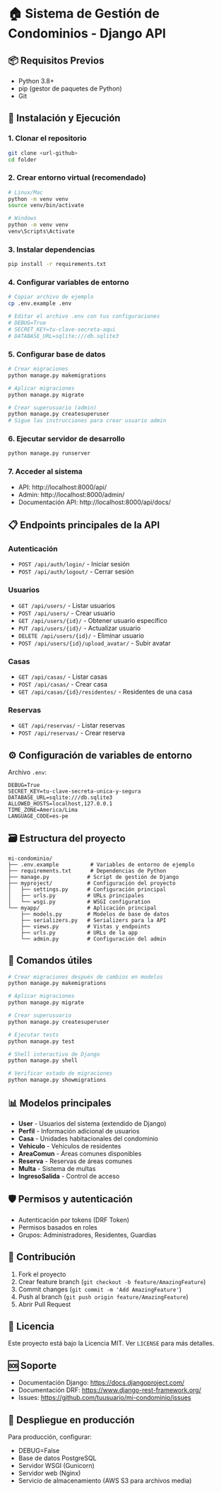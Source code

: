 # 🏠 Sistema de Gestión de Condominios - Django API

## 📦 Requisitos Previos
- Python 3.8+
- pip (gestor de paquetes de Python)
- Git

## 🚀 Instalación y Ejecución

### 1. Clonar el repositorio
```bash
git clone <url-github>
cd folder
```

### 2. Crear entorno virtual (recomendado)
```bash
# Linux/Mac
python -m venv venv
source venv/bin/activate

# Windows
python -m venv venv
venv\Scripts\Activate
```

### 3. Instalar dependencias
```bash
pip install -r requirements.txt
```

### 4. Configurar variables de entorno
```bash
# Copiar archivo de ejemplo
cp .env.example .env

# Editar el archivo .env con tus configuraciones
# DEBUG=True
# SECRET_KEY=tu-clave-secreta-aqui
# DATABASE_URL=sqlite:///db.sqlite3
```

### 5. Configurar base de datos
```bash
# Crear migraciones
python manage.py makemigrations

# Aplicar migraciones
python manage.py migrate

# Crear superusuario (admin)
python manage.py createsuperuser
# Sigue las instrucciones para crear usuario admin
```

### 6. Ejecutar servidor de desarrollo
```bash
python manage.py runserver
```

### 7. Acceder al sistema
- API: http://localhost:8000/api/
- Admin: http://localhost:8000/admin/
- Documentación API: http://localhost:8000/api/docs/

## 📋 Endpoints principales de la API

### Autenticación
- `POST /api/auth/login/` - Iniciar sesión
- `POST /api/auth/logout/` - Cerrar sesión

### Usuarios
- `GET /api/users/` - Listar usuarios
- `POST /api/users/` - Crear usuario
- `GET /api/users/{id}/` - Obtener usuario específico
- `PUT /api/users/{id}/` - Actualizar usuario
- `DELETE /api/users/{id}/` - Eliminar usuario
- `POST /api/users/{id}/upload_avatar/` - Subir avatar

### Casas
- `GET /api/casas/` - Listar casas
- `POST /api/casas/` - Crear casa
- `GET /api/casas/{id}/residentes/` - Residentes de una casa

### Reservas
- `GET /api/reservas/` - Listar reservas
- `POST /api/reservas/` - Crear reserva

## ⚙️ Configuración de variables de entorno

Archivo `.env`:
```env
DEBUG=True
SECRET_KEY=tu-clave-secreta-unica-y-segura
DATABASE_URL=sqlite:///db.sqlite3
ALLOWED_HOSTS=localhost,127.0.0.1
TIME_ZONE=America/Lima
LANGUAGE_CODE=es-pe
```

## 🗃️ Estructura del proyecto
```
mi-condominio/
├── .env.example          # Variables de entorno de ejemplo
├── requirements.txt      # Dependencias de Python
├── manage.py            # Script de gestión de Django
├── myproject/           # Configuración del proyecto
│   ├── settings.py      # Configuración principal
│   ├── urls.py          # URLs principales
│   └── wsgi.py          # WSGI configuration
└── myapp/               # Aplicación principal
    ├── models.py        # Modelos de base de datos
    ├── serializers.py   # Serializers para la API
    ├── views.py         # Vistas y endpoints
    ├── urls.py          # URLs de la app
    └── admin.py         # Configuración del admin
```

## 🔧 Comandos útiles

```bash
# Crear migraciones después de cambios en modelos
python manage.py makemigrations

# Aplicar migraciones
python manage.py migrate

# Crear superusuario
python manage.py createsuperuser

# Ejecutar tests
python manage.py test

# Shell interactivo de Django
python manage.py shell

# Verificar estado de migraciones
python manage.py showmigrations
```

## 📊 Modelos principales
- **User** - Usuarios del sistema (extendido de Django)
- **Perfil** - Información adicional de usuarios
- **Casa** - Unidades habitacionales del condominio
- **Vehiculo** - Vehículos de residentes
- **AreaComun** - Áreas comunes disponibles
- **Reserva** - Reservas de áreas comunes
- **Multa** - Sistema de multas
- **IngresoSalida** - Control de acceso

## 🛡️ Permisos y autenticación
- Autenticación por tokens (DRF Token)
- Permisos basados en roles
- Grupos: Administradores, Residentes, Guardias

## 🤝 Contribución
1. Fork el proyecto
2. Crear feature branch (`git checkout -b feature/AmazingFeature`)
3. Commit changes (`git commit -m 'Add AmazingFeature'`)
4. Push al branch (`git push origin feature/AmazingFeature`)
5. Abrir Pull Request

## 📝 Licencia
Este proyecto está bajo la Licencia MIT. Ver `LICENSE` para más detalles.

## 🆘 Soporte
- Documentación Django: https://docs.djangoproject.com/
- Documentación DRF: https://www.django-rest-framework.org/
- Issues: https://github.com/tuusuario/mi-condominio/issues

## 🚀 Despliegue en producción

Para producción, configurar:
- DEBUG=False
- Base de datos PostgreSQL
- Servidor WSGI (Gunicorn)
- Servidor web (Nginx)
- Servicio de almacenamiento (AWS S3 para archivos media)
